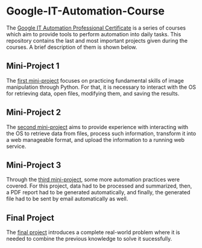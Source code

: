 # Google-IT-Automation-Course

The [Google IT Automation Professional Certificate](https://www.coursera.org/professional-certificates/google-it-automation) is a series of courses which aim to provide tools to perform automation into daily tasks. This repository contains the last and most important projects given during the courses. A brief description of them is shown below.

## Mini-Project 1

The [first mini-project](https://github.com/carlos-p-t/Google-IT-Automation-Course/tree/main/Mini%20Project%201) focuses on practicing fundamental skills of image manipulation through Python. For that, it is necessary to interact with the OS for retrieving data, open files, modifying them, and saving the results.

## Mini-Project 2

The [second mini-project](https://github.com/carlos-p-t/Google-IT-Automation-Course/tree/main/Mini%20Project%202) aims to provide experience with interacting with the OS to retrieve data from files, process such information, transform it into a web manageable format, and upload the information to a running web service.

## Mini-Project 3

Through the [third mini-project](https://github.com/carlos-p-t/Google-IT-Automation-Course/tree/main/Mini%20Project%203), some more automation practices were covered. For this project, data had to be processed and summarized, then, a PDF report had to be generated automatically, and finally, the generated file had to be sent by email automatically as well.

## Final Project

The [final project](https://github.com/carlos-p-t/Google-IT-Automation-Course/tree/main/Final%20Project) introduces a complete real-world problem where it is needed to combine the previous knowledge to solve it sucessfully.

